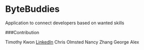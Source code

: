 # ByteBuddies
Application to connect developers based on wanted skills

###Contribution

Timothy Kwon <a href="https://www.linkedin.com/in/timothy-m-kwon/">LinkedIn</a>
Chris Olmsted
Nancy Zhang
George
Alex 
